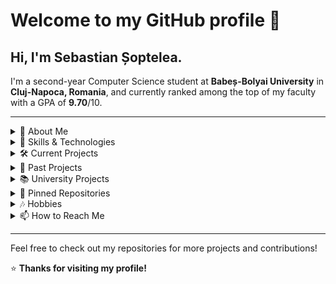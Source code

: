 # Welcome to my GitHub profile 👋

## Hi, I'm Sebastian Șoptelea.
I'm a second-year Computer Science student at **Babeș-Bolyai University** in **Cluj-Napoca, Romania**, and currently ranked among the top of my faculty with a GPA of **9.70**/10.
<hr>
<details>
  <summary>📖 About Me</summary>
  
  I’m a problem-solver who enjoys tackling complex coding challenges and building software solutions. I’m particularly passionate about AI/ML and love working on full-stack development projects. My goal is to continue focusing on AI/ML and full-stack development, while continually learning new technologies and methodologies to create efficient, scalable applications across all layers of development, from backend to frontend.
<hr>
</details>

<details>
  <summary>🔧 Skills & Technologies</summary>

### Languages  
![C#](https://img.shields.io/badge/C%23-239120?style=flat&logo=c-sharp&logoColor=white)
![Java](https://img.shields.io/badge/Java-007396?style=flat&logo=java&logoColor=white)
![Python](https://img.shields.io/badge/Python-3776AB?style=flat&logo=python&logoColor=white)
![C](https://img.shields.io/badge/C-A8B9CC?style=flat&logo=c&logoColor=white)
![C++](https://img.shields.io/badge/C++-00599C?style=flat&logo=c%2B%2B&logoColor=white)
![SQL](https://img.shields.io/badge/SQL-4479A1?style=flat&logo=sqlite&logoColor=white)
![Haskell](https://img.shields.io/badge/Haskell-5D4F85?style=flat&logo=haskell&logoColor=white)
![TypeScript](https://img.shields.io/badge/TypeScript-3178C6?style=flat&logo=typescript&logoColor=white)
![JavaScript](https://img.shields.io/badge/JavaScript-F7DF1E?style=flat&logo=javascript&logoColor=black)
![HTML](https://img.shields.io/badge/HTML-E34F26?style=flat&logo=html5&logoColor=white)
![CSS](https://img.shields.io/badge/CSS-1572B6?style=flat&logo=css3&logoColor=white)
![NASM](https://img.shields.io/badge/NASM-00599C?style=flat&logo=assembly&logoColor=white)

### Frameworks & Libraries  
![Next.js](https://img.shields.io/badge/Next.js-000000?style=flat&logo=next.js&logoColor=white)
![React](https://img.shields.io/badge/React-61DAFB?style=flat&logo=react&logoColor=black)
![WinUI](https://img.shields.io/badge/WinUI-0078D7?style=flat&logo=windows&logoColor=white)
![.NET](https://img.shields.io/badge/.NET-512BD4?style=flat&logo=dotnet&logoColor=white)
![Windows Forms](https://img.shields.io/badge/Windows_Forms-0078D7?style=flat&logo=windows&logoColor=white)
![Swing](https://img.shields.io/badge/Swing-007396?style=flat&logo=java&logoColor=white)
![Pygame](https://img.shields.io/badge/Pygame-3776AB?style=flat&logo=python&logoColor=white)
![BenchmarkDotNet](https://img.shields.io/badge/BenchmarkDotNet-239120?style=flat&logo=c-sharp&logoColor=white)

### Databases  
![PostgreSQL](https://img.shields.io/badge/PostgreSQL-336791?style=flat&logo=postgresql&logoColor=white)
![SQL Server](https://img.shields.io/badge/SQL_Server-CC2927?style=flat&logo=microsoft-sql-server&logoColor=white)

### Tools  
![Git](https://img.shields.io/badge/Git-F05032?style=flat&logo=git&logoColor=white)
![Maven](https://img.shields.io/badge/Maven-C71A36?style=flat&logo=apache-maven&logoColor=white)

### Concepts  
🔹 **Object-Oriented Programming (OOP)**  
🔹 **Data Structures & Algorithms**  
🔹 **Software Design Patterns**  
🔹 **Multithreading and Processes**  
🔹 **Networking**  
🔹 **Operating Systems (Unix CLI & Bash Scripting, Windows Environments)**  
🔹 **Regex**

### AI/ML  
![AI](https://img.shields.io/badge/Artificial_Intelligence-FF6F00?style=flat&logo=ai&logoColor=white)
![Machine Learning](https://img.shields.io/badge/Machine_Learning-0277BD?style=flat&logo=tensorflow&logoColor=white)
![Evolutionary Algorithms](https://img.shields.io/badge/Evolutionary_Algorithms-FF5722?style=flat&logo=algorithms&logoColor=white)

### Testing  
![JUnit](https://img.shields.io/badge/JUnit-25A162?style=flat&logo=junit5&logoColor=white)
![xUnit](https://img.shields.io/badge/xUnit-E34F26?style=flat&logo=dotnet&logoColor=white)
![Unittest](https://img.shields.io/badge/Unittest-3776AB?style=flat&logo=python&logoColor=white)
🛠 **Manual testing in C and C++ using custom functions**

### Interests  
🔹 **Full-stack Development**  
🔹 **Systems Design**  
🔹 **AI/ML**  
🔹 **Software Engineering**  

<hr>
</details>

<details>
  <summary>🛠️ Current Projects</summary>

### [dosq.fm](https://github.com/dosqas/dosq.fm)  
A **Spotify listening history tracker** with statistics and insights. Built with **Next.js (TypeScript)**, **Express.js (TypeScript)** and **PostgreSQL**.  
Currently focusing on database integration, while learning to make full use of **PostgreSQL** along the way.
<hr>
</details>

<details>
  <summary>📁 Past Projects</summary>

### [Amenintarea Maimutei](https://github.com/dosqas/UBB-SE-2025-AmenintareaMaimutei)  
This project is part of a **Hospital Management System** developed as a team project for the **Software Engineering course**. It is built using **.NET C#** with **WinUI** for the frontend and **SQL Server** for the database.  
Working on this project has significantly helped me improve my **team collaboration** and **problem-solving skills** in a group setting.

### [SpaceDefender](https://github.com/dosqas/SpaceDefender)  
A wave-based variation of the 80s game **Space Defender**. Developed in **.NET C#** with **Windows Forms**.  
This project helped me learn **Windows Forms** and made me more comfortable with **C# .NET**. It was a great learning exercise, as it pushed me out of my comfort zone, requiring me to handle challenges like **collision detection**.

### [Minesweeper](https://github.com/dosqas/Minesweeper)  
A custom variation of **Minesweeper**. Developed in **Java** with **Swing**.  
I really enjoyed **developing my own textures** for the game. It also required me to debug a lot due to some **concurrency issues** since it’s multithreaded, but in the end, I enjoyed the challenge.

### [Planes-Game](https://github.com/dosqas/Planes-Game)  
Implementation of the **Planes** game. Built in **Python** with **Pygame**, featuring a custom **smart AI algorithm**.  
I thoroughly enjoyed developing my own **smart AI algorithm** for the computer after studying papers on the AI algorithm based on **probability density functions** used for the **Battleships game**.
<hr>
</details>

<details>
  <summary>📚 University Projects</summary>

### [Uni-Projects](https://github.com/dosqas/Uni-Projects)  
A repository of **past projects and assignments** completed for university courses, covering a range of programming concepts and technologies. This semester, I’m taking the following courses:
- **Web Development**: Covers both **client-side** (HTML, CSS, JavaScript) and **server-side** web technologies (PHP, AJAX, ASP.NET, Angular, JSP, etc.).
- **Database Management Systems**: Teaches us to manage databases using **ADO.NET** with **C# .NET**.
- **Software Engineering**: Focuses on teamwork and full-stack development (the project is available in the [Amenintarea Maimutei](https://github.com/dosqas/UBB-SE-2025-AmenintareaMaimutei) repository).
- **Systems for Design and Implementation**: Involves developing a full-stack app by myself using **Next.js**, **TypeScript**, and **PostgreSQL** (check out the project in the [dosq.fm](https://github.com/dosqas/dosq.fm) repository).
- **Artificial Intelligence**: Introduces the basics of **AI**.
<hr>
</details>

<details>
  <summary>📌 Pinned Repositories</summary>
Feel free to check out some of my pinned repositories for a deeper dive into my projects.

- [dosq.fm](https://github.com/dosqas/dosq.fm)
- [Amenintarea Maimutei](https://github.com/dosqas/UBB-SE-2025-AmenintareaMaimutei)
- [SpaceDefender](https://github.com/dosqas/SpaceDefender) 
- [Uni-Projects](https://github.com/dosqas/Uni-Projects) 
<hr>
</details>

<details>
  <summary>🎶 Hobbies</summary>
  
- I'm very passionate about listening to music and tracking how my tastes evolve over time, and I enjoy exploring vastly different genres, including **hip-hop**, **metal**, **ambient**, and **pop**.
- I also have a deep love for photography, especially shooting in black and white with a focus on capturing the architecture of buildings and their symmetry wherever I go.
<hr>
</details>

<details>
  <summary>📫 How to Reach Me</summary>
  
- 📧 Email: [sebastian.soptelea@proton.me](mailto:sebastian.soptelea@proton.me)
- 🔗 [LinkedIn](https://www.linkedin.com/in/sebastian-soptelea/)
</details>

---

Feel free to check out my repositories for more projects and contributions!

⭐️ **Thanks for visiting my profile!**
